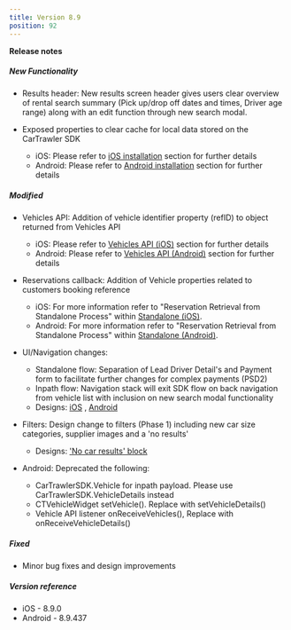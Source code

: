 ```yaml
---
title: Version 8.9
position: 92
---
```


**Release notes**  

##### New Functionality
* Results header: New results screen header gives users clear overview of rental search summary (Pick up/drop off dates and times, Driver age range) along with an edit function through new search modal.

* Exposed properties to clear cache  for local data stored on the CarTrawler SDK
    * iOS: Please refer to <a href="https://cartrawler.github.io/#section_androidinstallation" target="_blank">iOS installation</a> section for further details
    * Android: Please refer to <a href="https://cartrawler.github.io/#section_iosinstallation" target="_blank">Android installation</a> section for further details
   
##### Modified
* Vehicles API: Addition of vehicle identifier property (refID) to object returned from Vehicles API
    * iOS: Please refer to <a href="https://cartrawler.github.io/#section_iosgetVehicles" target="_blank">Vehicles API (iOS)</a> section for further details
    * Android: Please refer to <a href="https://cartrawler.github.io/#section_androidgetVehicles" target="_blank">Vehicles API (Android)</a> section for further details
   
* Reservations callback: Addition of Vehicle properties related to customers booking reference  
    * iOS: For more information refer to "Reservation Retrieval from Standalone Process" within <a href="#section_iosstandalone">Standalone (iOS)</a>.
    * Android: For more information refer to "Reservation Retrieval from Standalone Process" within <a href="https://cartrawler.github.io/#section_androidstandalone">Standalone (Android)</a>.

* UI/Navigation changes:
    * Standalone flow: Separation of Lead Driver Detail's and Payment form to facilitate further changes for complex payments (PSD2)
    * Inpath flow: Navigation stack will exit SDK flow on back navigation from vehicle list with inclusion on new search modal functionality
    * Designs: <a href="https://projects.invisionapp.com/share/8USS77YD36S#/screens/371728590">iOS</a> , <a href="https://projects.invisionapp.com/share/MFSDXCEUYDV#/screens">Android</a>
    
* Filters: Design change to filters (Phase 1) including new car size categories, supplier images and a 'no results' 
    * Designs: <a href="https://app.goabstract.com/share/0b77806e-651a-4046-851d-e1d2e3606d86?mode=build&sha=7c34397560c343608fb9e26b847d7003a8662524">'No car results' block</a>

* Android: Deprecated the following:
    * CarTrawlerSDK.Vehicle for inpath payload. Please use CarTrawlerSDK.VehicleDetails instead
    * CTVehicleWidget setVehicle(). Replace with setVehicleDetails()
    * Vehicle API listener onReceiveVehicles(), Replace with onReceiveVehicleDetails()


##### Fixed
* Minor bug fixes and design improvements
  
##### Version reference 
* iOS - 8.9.0
* Android - 8.9.437
